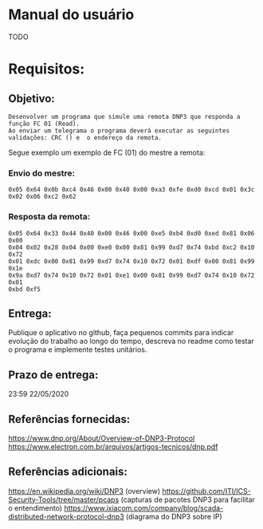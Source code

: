 # Manual do usuário

TODO

# Requisitos:
## Objetivo:

    Desenvolver um programa que simule uma remota DNP3 que responda a função FC 01 (Read).
    Ao enviar um telegrama o programa deverá executar as seguintes validações: CRC () e  o endereço da remota.

Segue exemplo um exemplo de FC (01) do mestre a remota:

### Envio do mestre:

    0x05 0x64 0x0b 0xc4 0x46 0x00 0x40 0x00 0xa3 0xfe 0xd0 0xcd 0x01 0x3c 0x02 0x06 0xc2 0x62

### Resposta da remota:

    0x05 0x64 0x33 0x44 0x40 0x00 0x46 0x00 0xe5 0xb4 0xd0 0xed 0x81 0x06 0x00
    0x04 0x02 0x28 0x04 0x00 0xe0 0x00 0x81 0x99 0xd7 0x74 0xbd 0xc2 0x10 0x72
    0x01 0xdc 0x00 0x81 0x99 0xd7 0x74 0x10 0x72 0x01 0xdf 0x00 0x81 0x99 0x1e
    0x9a 0xd7 0x74 0x10 0x72 0x01 0xe1 0x00 0x81 0x99 0xd7 0x74 0x10 0x72 0x01
    0xbd 0xf5

## Entrega:
Publique o aplicativo no github, faça pequenos commits para indicar evolução do trabalho ao longo do tempo, descreva no readme como testar o programa e implemente testes unitários.

## Prazo de entrega:
23:59 22/05/2020

## Referências fornecidas:
https://www.dnp.org/About/Overview-of-DNP3-Protocol
https://www.electron.com.br/arquivos/artigos-tecnicos/dnp.pdf

## Referências adicionais:
https://en.wikipedia.org/wiki/DNP3 (overview)
https://github.com/ITI/ICS-Security-Tools/tree/master/pcaps (capturas de pacotes DNP3 para facilitar o entendimento)
https://www.ixiacom.com/company/blog/scada-distributed-network-protocol-dnp3 (diagrama do DNP3 sobre IP)
